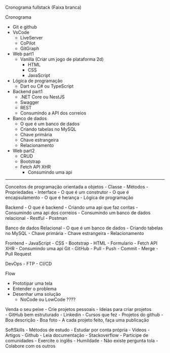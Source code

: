 Cronograma fullstack (Faixa branca)

Cronograma
- Git e github
- VsCode
    - LiveServer
    - CoPilot
    - GitGraph
- Web part1
    - Vanilla (Criar um jogo de plataforma 2d)
        - HTML
        - CSS
        - JavaScript
- Lógica de programação
    - Dart ou C# ou TypeScript
- Backend part1
    - .NET Core ou NestJS
    - Swagger
    - REST
    - Consumindo a API dos correios
- Banco de dados
    - O que é um banco de dados
    - Criando tabelas no MySQL
    - Chave primária 
    - Chave estrangeira
    - Relacionamento
- Web part2
    - CRUD
    - Bootstrap
    - Fetch API XHR
        - Consumindo uma api

------------------------------------------------------------------

Conceitos de programação orientada a objetos
    - Classe
    - Métodos 
    - Propriedades
    - Interface
    - O que é um construtor 
    - O que é encapsulamento
    - O que é herança
    - Lógica de programação

Backend
    - O que é backend
        - Criando uma api que faz contas
        - Consumindo uma api dos correios
    - Consumindo um banco de dados relacional
    - Restful
    - Postman

Banco de dados Relacional
    - O que é um banco de dados
    - Criando tabelas no MySQL
    - Chave primária 
    - Chave estrangeira
    - Relacionamento

Frontend
    - JavaScript 
    - CSS 
        - Bootstrap
    - HTML 
        - Formulario
    - Fetch API XHR
        - Consumindo uma api
Git 
    - GitHub 
    - Pull
    - Push
    - Commit
    - Merge
    - Pull Request

DevOps
    - FTP
    - CI/CD

Flow
- Prototipar uma tela
- Entender o problema
- Desenhar uma solução
    - NoCode ou LowCode ????

Venda o seu peixe
    - Crie projetos pessoais
        - Ideias para criar projetos	
    - GitHub bem estruturado
    - Linkedin
        - Cursos que fez
        - Projetos do github
        - Boa descrição
        - Boa foto
        - A cada projeto feito, faça uma publicação

SoftSkills
    - Métodos de estudo
        - Estudar por conta própria
        - Vídeos
        - Artigos
        - Github
        - Leia documentação 
        - Stackoverflow
        - Participe de comunidades
        - Exercite o inglês 
    - Humildade 
    - Não existe pergunta tola
    - Colabore com os outros
